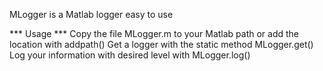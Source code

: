 MLogger is a Matlab logger easy to use

*** Usage ***
Copy the file MLogger.m to your Matlab path or add the location with addpath()
Get a logger with the static method MLogger.get()
Log your information with desired level with MLogger.log()
